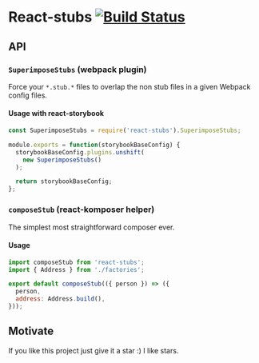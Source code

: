 # React-stubs [![Build Status](https://travis-ci.org/Quadric/babel-plugin-inline-import.svg?branch=master)](https://travis-ci.org/Quadric/react-stubs)


## API

### `SuperimposeStubs` (webpack plugin)

Force your `*.stub.*` files to overlap the non stub files in a given Webpack config files.

#### Usage with react-storybook

```js
const SuperimposeStubs = require('react-stubs').SuperimposeStubs;

module.exports = function(storybookBaseConfig) {
  storybookBaseConfig.plugins.unshift(
    new SuperimposeStubs()
  );

  return storybookBaseConfig;
};

```

### `composeStub` (react-komposer helper)

The simplest most straightforward composer ever.

#### Usage

```js
import composeStub from 'react-stubs';
import { Address } from './factories';

export default composeStub(({ person }) => ({
  person,
  address: Address.build(),
}));
```

## Motivate
If you like this project just give it a star :) I like stars.
